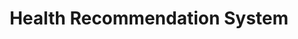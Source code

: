 ---
title: Health Recommendation System
emoji: 🐨
colorFrom: red
colorTo: yellow
sdk: streamlit
sdk_version: 1.39.0
app_file: app.py
pinned: false
license: mit
---